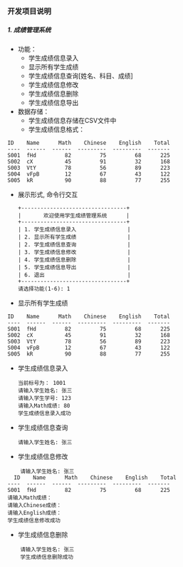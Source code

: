 ### 开发项目说明

##### 1. 成绩管理系统
- 功能：
  - 学生成绩信息录入
  - 显示所有学生成绩
  - 学生成绩信息查询[姓名、科目、成绩]
  - 学生成绩信息修改
  - 学生成绩信息删除
  - 学生成绩信息导出
- 数据存储：
  - 学生成绩信息存储在CSV文件中
  - 学生成绩信息格式：
```csv
ID    Name      Math    Chinese    English    Total
----  ------  ------  ---------  ---------  -------
S001  fHd         82         75         68      225
S002  cX          45         91         32      168
S003  VtY         78         56         89      223
S004  vFpB        12         67         43      122
S005  kR          90         88         77      255
```
- 展示形式, 命令行交互
    ```commandline
    +---------------------------------+
    |       欢迎使用学生成绩管理系统      |
    +---------------------------------+
    | 1. 学生成绩信息录入                |
    | 2. 显示所有学生成绩                |
    | 2. 学生成绩信息查询                |
    | 3. 学生成绩信息修改                |
    | 4. 学生成绩信息删除                |
    | 5. 学生成绩信息导出                |
    | 6. 退出                          |
    +---------------------------------+
    请选择功能(1-6): 1
    ```
- 显示所有学生成绩
```commandline
ID    Name      Math    Chinese    English    Total
----  ------  ------  ---------  ---------  -------
S001  fHd         82         75         68      225
S002  cX          45         91         32      168
S003  VtY         78         56         89      223
S004  vFpB        12         67         43      122
S005  kR          90         88         77      255
```
- 学生成绩信息录入
  ```commandline
  当前标号为： 1001
  请输入学生姓名: 张三
  请输入学生学号: 123
  请输入Math成绩: 80
  学生成绩信息录入成功
  ```
- 学生成绩信息查询
    ```commandline
    请输入学生姓名: 张三
    ```
- 学生成绩信息修改
```commandline
    请输入学生姓名: 张三
  ID    Name      Math    Chinese    English    Total
----  ------  ------  ---------  ---------  -------
S001  fHd         82         75         68      225
请输入Math成绩：
请输入Chinese成绩：
请输入English成绩：
学生成绩信息修改成功
```
- 学生成绩信息删除
```commandline
    请输入学生姓名: 张三
    学生成绩信息删除成功
```
